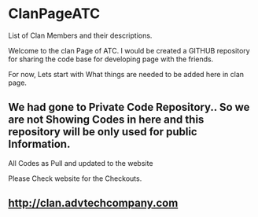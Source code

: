 ClanPageATC
===========

List of Clan Members and their descriptions.

Welcome to the clan Page of ATC. I would be created a GITHUB repository for sharing the code base for developing page with the friends.

For now, Lets start with What things are needed to be added here in clan page.


## We had gone to Private Code Repository.. So we are not Showing Codes in here and this repository will be only used for public Information.

All Codes as Pull and updated to the website

Please Check website for the Checkouts.

## http://clan.advtechcompany.com

